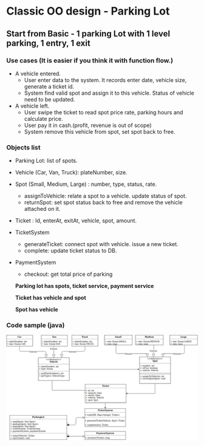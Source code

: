 # Classic OO design - Parking Lot

## Start from Basic - 1 parking Lot with 1 level parking, 1 entry, 1 exit
### Use cases (It is easier if you think it with function flow.)
- A vehicle entered.
   - User enter data to the system. It records enter date, vehicle size, generate a ticket id.
   - System find valid spot and assign it to this vehicle. Status of vehicle need to be updated.
- A vehicle left.
   - User swipe the ticket to read spot price rate, parking hours and calculate price.
   - User pay it in cash.(profit, revenue is out of scope)
   - System remove this vehicle from spot, set spot back to free.
     
### Objects list
- Parking Lot: list of spots. 
- Vehicle (Car, Van, Truck): plateNumber, size.
- Spot (Small, Medium, Large) : number, type, status, rate. 
  - assignToVehicle: relate a spot to a vehicle. update status of spot. 
  - returnSpot: set spot status back to free and remove the vehicle attached on it.
- Ticket : Id, enterAt, exitAt, vehicle, spot, amount. 

- TicketSystem
    - generateTicket: connect spot with vehicle. issue a new ticket.
    - complete: update ticket status to DB.
- PaymentSystem
    - checkout: get total price of parking
  
  **Parking lot has spots, ticket service, payment service**  
  
  **Ticket has vehicle and spot**
  
  **Spot has vehicle**
 

### Code sample (java)
![](https://github.com/FFreja/learning-journey/blob/master/resources/parkinglot.jpg)

